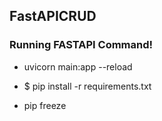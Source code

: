 ## FastAPICRUD

### Running FASTAPI Command!

  - uvicorn main:app --reload
  
  - $ pip install -r requirements.txt
  
  - pip freeze
